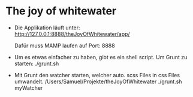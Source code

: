 # The joy of whitewater

- Die Applikation läuft unter:
http://127.0.0.1:8888/theJoyOfWhitewater/app/

    Dafür muss MAMP laufen auf Port: 8888

- Um es etwas einfacher zu haben, gibt es ein shell script.
Um Grunt zu starten:
./grunt.sh

- Mit Grunt den watcher starten, welcher auto. scss Files in css Files umwandelt.
/Users/Samuel/Projekte/theJoyOfWhitewater  ./grunt.sh myWatcher

